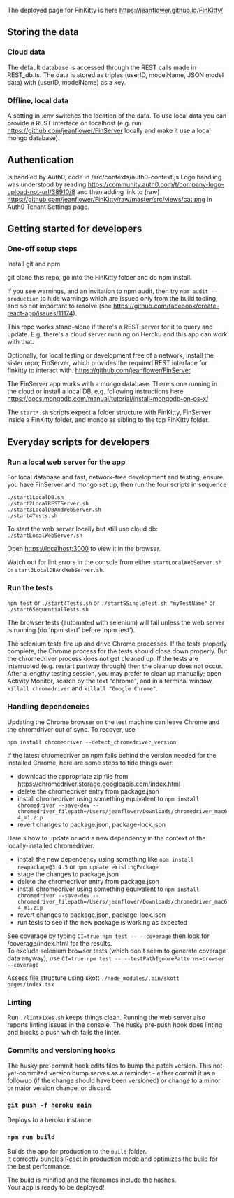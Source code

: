 The deployed page for FinKitty is here
https://jeanflower.github.io/FinKitty/

## Storing the data

### Cloud data

The default database is accessed through the REST calls made in REST_db.ts.
The data is stored as triples (userID, modelName, JSON model data) with
(userID, modelName) as a key.

### Offline, local data

A setting in .env switches the location of the data.
To use local data you can provide a REST interface
on localhost
(e.g. run https://github.com/jeanflower/FinServer
locally and make it use a local mongo database).

## Authentication

Is handled by Auth0, code in
/src/contexts/auth0-context.js
Logo handling was understood by reading
https://community.auth0.com/t/company-logo-upload-not-url/38910/8
and then adding link to (raw)
https://github.com/jeanflower/FinKitty/raw/master/src/views/cat.png
in Auth0 Tenant Settings page.

## Getting started for developers

### One-off setup steps

Install git and npm

git clone this repo, go into the FinKitty folder and do npm install.

If you see warnings, and an invitation to npm audit, then try
`npm audit --production`
to hide warnings which are issued only from the build tooling, and so not
important to resolve (see https://github.com/facebook/create-react-app/issues/11174).

This repo works stand-alone if there's a REST server
for it to query and update. E.g. there's a cloud server
running on Heroku and this app can work with that.

Optionally, for local testing or development free of a network,
install the sister repo; FinServer, which provides the required
REST interface for finkitty to interact with.
https://github.com/jeanflower/FinServer

The FinServer app works with a mongo database.
There's one running in the cloud or
install a local DB, e.g. following instructions here
https://docs.mongodb.com/manual/tutorial/install-mongodb-on-os-x/

The `start*.sh` scripts expect a folder structure
with FinKitty, FinServer inside a FinKitty folder, and mongo as sibling to the top FinKitty folder.

## Everyday scripts for developers

### Run a local web server for the app

For local database and fast, network-free development
and testing, ensure you have FinServer and mongo
set up, then run the four scripts in sequence

```
./start1LocalDB.sh
./start2LocalRESTServer.sh
./start3LocalDBAndWebServer.sh
./start4Tests.sh
```

To start the web server locally but still use cloud db:
`./startLocalWebServer.sh`

Open [https://localhost:3000](https://localhost:3000) to view it in the browser.

Watch out for lint errors in the console from either
`startLocalWebServer.sh` or `start3LocalDBAndWebServer.sh`.

### Run the tests

`npm test`
or `./start4Tests.sh`
or `./start5SingleTest.sh "myTestName"`
or `./start6SequentialTests.sh`

The browser tests (automated with selenium) will fail unless the web server
is running (do 'npm start' before 'npm test').

The selenium tests fire up and drive Chrome processes. If the tests properly
complete, the Chrome process for the tests should close down properly. But the
chromedriver process does not get cleaned up. If the tests are interrupted
(e.g. restart partway through) then the cleanup does not occur. After a lengthy
testing session, you may prefer to clean up manually; open Activity Monitor,
search by the text "chrome", and in a terminal window,
`killall chromedriver` and `killall "Google Chrome"`.

### Handling dependencies

Updating the Chrome browser on the test machine can leave Chrome and the chromdriver
out of sync. To recover, use

```
npm install chromedriver --detect_chromedriver_version
```

If the latest chromedriver on npm falls behind the version needed for the installed
Chrome, here are some steps to tide things over:

- download the appropriate zip file from https://chromedriver.storage.googleapis.com/index.html
- delete the chromedriver entry from package.json
- install chromedriver using something equivalent to
  `npm install chromedriver --save-dev --chromedriver_filepath=/Users/jeanflower/Downloads/chromedriver_mac64_m1.zip`
- revert changes to package.json, package-lock.json

Here's how to update or add a new dependency in the context of the locally-installed chromedriver.

- install the new dependency using something like
  `npm install newpackage@3.4.5` or `npm update existingPackage`
- stage the changes to package.json
- delete the chromedriver entry from package.json
- install chromedriver using something equivalent to
  `npm install chromedriver --save-dev --chromedriver_filepath=/Users/jeanflower/Downloads/chromedriver_mac64_m1.zip`
- revert changes to package.json, package-lock.json
- run tests to see if the new package is working as expected

See coverage by typing
`CI=true npm test -- --coverage`
then look for /coverage/index.html for the results.  
To exclude selenium browser tests (which don't seem to generate coverage data anyway),
use
`CI=true npm test -- --testPathIgnorePatterns=browser --coverage`

Assess file structure using skott
`./node_modules/.bin/skott pages/index.tsx`

### Linting

Run `./lintFixes.sh` keeps things clean.
Running the web server also reports linting issues in the console.
The husky pre-push hook does linting and blocks a push which fails the linter.

### Commits and versioning hooks

The husky pre-commit hook edits files to bump the patch version.
This not-yet-commited version bump serves as a reminder -
either commit it as a followup (if the change should have been versioned)
or change to a minor or major version change, or discard.

### `git push -f heroku main`

Deploys to a heroku instance

### `npm run build`

Builds the app for production to the `build` folder.<br>
It correctly bundles React in production mode and optimizes the build for the best performance.

The build is minified and the filenames include the hashes.<br>
Your app is ready to be deployed!
